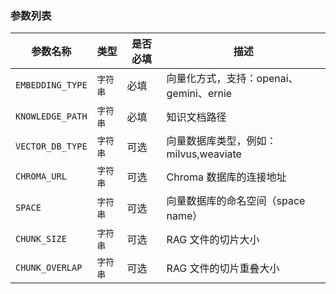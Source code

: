 ### 参数列表

| 参数名称             | 类型    | 是否必填 | 描述                           |
|------------------|-------|------|------------------------------|
| `EMBEDDING_TYPE` | `字符串` | 必填   | 向量化方式，支持：openai、gemini、ernie |
| `KNOWLEDGE_PATH` | `字符串` | 必填   | 知识文档路径                       |
| `VECTOR_DB_TYPE` | `字符串` | 可选   | 向量数据库类型，例如：milvus,weaviate   |
| `CHROMA_URL`     | `字符串` | 可选   | Chroma 数据库的连接地址              |
| `SPACE`          | `字符串` | 可选   | 向量数据库的命名空间（space name）       |
| `CHUNK_SIZE`     | `字符串` | 可选   | RAG 文件的切片大小                  |
| `CHUNK_OVERLAP`  | `字符串` | 可选   | RAG 文件的切片重叠大小                |

